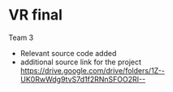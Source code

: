 # VR final
 Team 3

- Relevant source code added
- additional source link for the project
https://drive.google.com/drive/folders/1Z--UK0RwWdg9tvS7d1f2RNnSFOO2RI--
